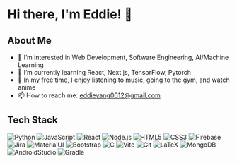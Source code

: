 # Hi there, I'm Eddie! 👋

## About Me
- 👀 I’m interested in Web Development, Software Engineering, AI/Machine Learning
- 🌱 I’m currently learning React, Next.js, TensorFlow, Pytorch
- 🎇 In my free time, I enjoy listening to music, going to the gym, and watch anime
- 📫 How to reach me: eddieyang0612@gmail.com

## Tech Stack
![Python](https://img.shields.io/badge/-Python-black?style=flat-square&logo=python)
![JavaScript](https://img.shields.io/badge/-JavaScript-black?style=flat-square&logo=javascript)
![React](https://img.shields.io/badge/-React-black?style=flat-square&logo=react)
![Node.js](https://img.shields.io/badge/-Node.js-black?style=flat-square&logo=Node.js)
![HTML5](https://img.shields.io/badge/-HTML5-black?style=flat-square&logo=html5)
![CSS3](https://img.shields.io/badge/-CSS3-black?style=flat-square&logo=css3)
![Firebase](https://img.shields.io/badge/-Firebase-black?style=flat-square&logo=firebase)
![Jira](https://img.shields.io/badge/-Jira-black?style=flat-square&logo=jira)
![MaterialUI](https://img.shields.io/badge/-Material_UI-black?style=flat-square&logo=material-ui)
![Bootstrap](https://img.shields.io/badge/-Bootstrap-black?style=flat-square&logo=bootstrap)
![C](https://img.shields.io/badge/-C-black?style=flat-square&logo=c)
![Vite](https://img.shields.io/badge/-Vite-black?style=flat-square&logo=vite)
![Git](https://img.shields.io/badge/-Git-black?style=flat-square&logo=git)
![LaTeX](https://img.shields.io/badge/-LaTeX-black?style=flat-square&logo=latex)
![MongoDB](https://img.shields.io/badge/-MongoDB-black?style=flat-square&logo=mongodb)
![AndroidStudio](https://img.shields.io/badge/-Android_Studio-black?style=flat-square&logo=android-studio)
![Gradle](https://img.shields.io/badge/-Gradle-black?style=flat-square&logo=gradle)


<!-- You can add or remove languages and tools by modifying the badges. To find more badges, you can visit [Shields.io](https://shields.io/) and [Simple Icons](https://simpleicons.org/). -->

